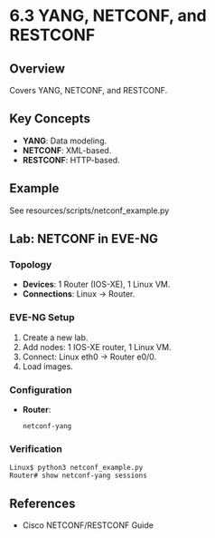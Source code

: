 # 6.3 YANG, NETCONF, and RESTCONF

## Overview
Covers YANG, NETCONF, and RESTCONF.

## Key Concepts
- **YANG**: Data modeling.
- **NETCONF**: XML-based.
- **RESTCONF**: HTTP-based.

## Example
See resources/scripts/netconf_example.py

## Lab: NETCONF in EVE-NG
### Topology
- **Devices**: 1 Router (IOS-XE), 1 Linux VM.
- **Connections**: Linux -> Router.

### EVE-NG Setup
1. Create a new lab.
2. Add nodes: 1 IOS-XE router, 1 Linux VM.
3. Connect: Linux eth0 -> Router e0/0.
4. Load images.

### Configuration
- **Router**:
  ```text
  netconf-yang
  ```

### Verification
```text
Linux$ python3 netconf_example.py
Router# show netconf-yang sessions
```

## References
- Cisco NETCONF/RESTCONF Guide
